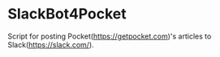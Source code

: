 # SlackBot4Pocket
Script for posting Pocket(https://getpocket.com)'s articles to Slack(https://slack.com/).
